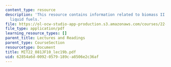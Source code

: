 ```yaml
---
content_type: resource
description: 'This resource contains information related to biomass II: Producing
  liquid fuels.'
file: https://ol-ocw-studio-app-production.s3.amazonaws.com/courses/22-081j-introduction-to-sustainable-energy-fall-2010/62854a6d00920579189ca8506e2c36af_MIT22_081JF10_lec19b.pdf
file_type: application/pdf
learning_resource_types: []
parent_title: Lectures and Readings
parent_type: CourseSection
resourcetype: Document
title: MIT22_081JF10_lec19b.pdf
uid: 62854a6d-0092-0579-189c-a8506e2c36af
---
```


